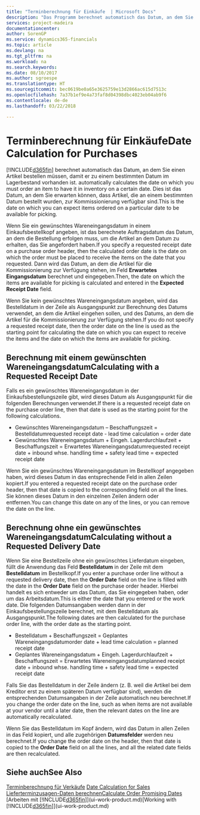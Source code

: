 ```yaml
---
title: "Terminberechnung für Einkäufe  | Microsoft Docs"
description: "Das Programm berechnet automatisch das Datum, an dem Sie einen Artikel bestellen müssen, damit er zu einem bestimmten Datum im Lagerbestand vorhanden ist. Dies ist das Datum, an dem Sie erwarten können, dass Artikel, die an einem bestimmten Datum bestellt wurden, zur Kommissionierung verfügbar sind."
services: project-madeira
documentationcenter: 
author: SorenGP
ms.service: dynamics365-financials
ms.topic: article
ms.devlang: na
ms.tgt_pltfrm: na
ms.workload: na
ms.search.keywords: 
ms.date: 08/10/2017
ms.author: sgroespe
ms.translationtype: HT
ms.sourcegitcommit: bec0619be0a65e3625759e13d2866ac615d7513c
ms.openlocfilehash: 7a37b1ef9e4a73faf8d04398dbc4023eb04ab9f6
ms.contentlocale: de-de
ms.lasthandoff: 03/22/2018

---
```

# <a name="date-calculation-for-purchases"></a><span data-ttu-id="5fd14-104">Terminberechnung für Einkäufe</span><span class="sxs-lookup"><span data-stu-id="5fd14-104">Date Calculation for Purchases</span></span>
[!INCLUDE[d365fin](includes/d365fin_md.md)]<span data-ttu-id="5fd14-105"> berechnet automatisch das Datum, an dem Sie einen Artikel bestellen müssen, damit er zu einem bestimmten Datum im Lagerbestand vorhanden ist.</span><span class="sxs-lookup"><span data-stu-id="5fd14-105"> automatically calculates the date on which you must order an item to have it in inventory on a certain date.</span></span> <span data-ttu-id="5fd14-106">Dies ist das Datum, an dem Sie erwarten können, dass Artikel, die an einem bestimmten Datum bestellt wurden, zur Kommissionierung verfügbar sind.</span><span class="sxs-lookup"><span data-stu-id="5fd14-106">This is the date on which you can expect items ordered on a particular date to be available for picking.</span></span>  

<span data-ttu-id="5fd14-107">Wenn Sie ein gewünschtes Wareneingangsdatum in einem Einkaufsbestellkopf angeben, ist das berechnete Auftragsdatum das Datum, an dem die Bestellung erfolgen muss, um die Artikel an dem Datum zu erhalten, das Sie angefordert haben.</span><span class="sxs-lookup"><span data-stu-id="5fd14-107">If you specify a requested receipt date on a purchase order header, then the calculated order date is the date on which the order must be placed to receive the items on the date that you requested.</span></span> <span data-ttu-id="5fd14-108">Dann wird das Datum, an dem die Artikel für die Kommissionierung zur Verfügung stehen, im Feld **Erwartetes Eingangsdatum** berechnet und eingegeben.</span><span class="sxs-lookup"><span data-stu-id="5fd14-108">Then, the date on which the items are available for picking is calculated and entered in the **Expected Receipt Date** field.</span></span>  

<span data-ttu-id="5fd14-109">Wenn Sie kein gewünschtes Wareneingangsdatum angeben, wird das Bestelldatum in der Zeile als Ausgangspunkt zur Berechnung des Datums verwendet, an dem die Artikel eingehen sollen, und des Datums, an dem die Artikel für die Kommissionierung zur Verfügung stehen.</span><span class="sxs-lookup"><span data-stu-id="5fd14-109">If you do not specify a requested receipt date, then the order date on the line is used as the starting point for calculating the date on which you can expect to receive the items and the date on which the items are available for picking.</span></span>  

## <a name="calculating-with-a-requested-receipt-date"></a><span data-ttu-id="5fd14-110">Berechnung mit einem gewünschten Wareneingangsdatum</span><span class="sxs-lookup"><span data-stu-id="5fd14-110">Calculating with a Requested Receipt Date</span></span>  
<span data-ttu-id="5fd14-111">Falls es ein gewünschtes Wareneingangsdatum in der Einkaufsbestellungszeile gibt, wird dieses Datum als Ausgangspunkt für die folgenden Berechnungen verwendet.</span><span class="sxs-lookup"><span data-stu-id="5fd14-111">If there is a requested receipt date on the purchase order line, then that date is used as the starting point for the following calculations.</span></span>  

- <span data-ttu-id="5fd14-112">Gewünschtes Wareneingangsdatum – Beschaffungszeit = Bestelldatum</span><span class="sxs-lookup"><span data-stu-id="5fd14-112">requested receipt date - lead time calculation = order date</span></span>  
- <span data-ttu-id="5fd14-113">Gewünschtes Wareneingangsdatum + Eingeh. Lagerdurchlaufzeit + Beschaffungszeit = Erwartetes Wareneingangsdatum</span><span class="sxs-lookup"><span data-stu-id="5fd14-113">requested receipt date + inbound whse. handling time + safety lead time = expected receipt date</span></span>  

<span data-ttu-id="5fd14-114">Wenn Sie ein gewünschtes Wareneingangsdatum im Bestellkopf angegeben haben, wird dieses Datum in das entsprechende Feld in allen Zeilen kopiert.</span><span class="sxs-lookup"><span data-stu-id="5fd14-114">If you entered a requested receipt date on the purchase order header, then that date is copied to the corresponding field on all the lines.</span></span> <span data-ttu-id="5fd14-115">Sie können dieses Datum in den einzelnen Zeilen ändern oder entfernen.</span><span class="sxs-lookup"><span data-stu-id="5fd14-115">You can change this date on any of the lines, or you can remove the date on the line.</span></span>  

## <a name="calculating-without-a-requested-delivery-date"></a><span data-ttu-id="5fd14-116">Berechnung ohne ein gewünschtes Wareneingangsdatum</span><span class="sxs-lookup"><span data-stu-id="5fd14-116">Calculating without a Requested Delivery Date</span></span>  
<span data-ttu-id="5fd14-117">Wenn Sie eine Bestellzeile ohne ein gewünschtes Lieferdatum eingeben, füllt die Anwendung das Feld **Bestelldatum** in der Zeile mit dem **Bestelldatum** im Bestellkopf.</span><span class="sxs-lookup"><span data-stu-id="5fd14-117">If you enter a purchase order line without a requested delivery date, then the **Order Date** field on the line is filled with the date in the **Order Date** field on the purchase order header.</span></span> <span data-ttu-id="5fd14-118">Hierbei handelt es sich entweder um das Datum, das Sie eingegeben haben, oder um das Arbeitsdatum.</span><span class="sxs-lookup"><span data-stu-id="5fd14-118">This is either the date that you entered or the work date.</span></span> <span data-ttu-id="5fd14-119">Die folgenden Datumsangaben werden dann in der Einkaufsbestellungszeile berechnet, mit dem Bestelldatum als Ausgangspunkt.</span><span class="sxs-lookup"><span data-stu-id="5fd14-119">The following dates are then calculated for the purchase order line, with the order date as the starting point.</span></span>  

- <span data-ttu-id="5fd14-120">Bestelldatum + Beschaffungszeit = Geplantes Wareneingangsdatum</span><span class="sxs-lookup"><span data-stu-id="5fd14-120">order date + lead time calculation = planned receipt date</span></span>  
- <span data-ttu-id="5fd14-121">Geplantes Wareneingangsdatum + Eingeh. Lagerdurchlaufzeit + Beschaffungszeit = Erwartetes Wareneingangsdatum</span><span class="sxs-lookup"><span data-stu-id="5fd14-121">planned receipt date + inbound whse. handling time + safety lead time = expected receipt date</span></span>  

<span data-ttu-id="5fd14-122">Falls Sie das Bestelldatum in der Zeile ändern (z. B. weil die Artikel bei dem Kreditor erst zu einem späteren Datum verfügbar sind), werden die entsprechenden Datumsangaben in der Zeile automatisch neu berechnet.</span><span class="sxs-lookup"><span data-stu-id="5fd14-122">If you change the order date on the line, such as when items are not available at your vendor until a later date, then the relevant dates on the line are automatically recalculated.</span></span>  

<span data-ttu-id="5fd14-123">Wenn Sie das Bestelldatum im Kopf ändern, wird das Datum in allen Zeilen in das Feld  kopiert, und alle zugehörigen **Datumsfelder** werden neu berechnet.</span><span class="sxs-lookup"><span data-stu-id="5fd14-123">If you change the order date on the header, then that date is copied to the **Order Date** field on all the lines, and all the related date fields are then recalculated.</span></span>  

## <a name="see-also"></a><span data-ttu-id="5fd14-124">Siehe auch</span><span class="sxs-lookup"><span data-stu-id="5fd14-124">See Also</span></span>  
 <span data-ttu-id="5fd14-125">[Terminberechnung für Verkäufe](sales-date-calculation-for-sales.md) </span><span class="sxs-lookup"><span data-stu-id="5fd14-125">[Date Calculation for Sales](sales-date-calculation-for-sales.md) </span></span>  
 [<span data-ttu-id="5fd14-126">Lieferterminzusagen-Daten berechnen</span><span class="sxs-lookup"><span data-stu-id="5fd14-126">Calculate Order Promising Dates</span></span>](sales-how-to-calculate-order-promising-dates.md)  
 <span data-ttu-id="5fd14-127">[Arbeiten mit [!INCLUDE[d365fin](includes/d365fin_md.md)]](ui-work-product.md)</span><span class="sxs-lookup"><span data-stu-id="5fd14-127">[Working with [!INCLUDE[d365fin](includes/d365fin_md.md)]](ui-work-product.md)</span></span>

